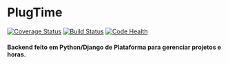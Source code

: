 # PlugTime
[![Coverage Status](https://img.shields.io/coveralls/franklindias/plugtime-back/develop.svg)](https://coveralls.io/github/franklindias/plugtime-back?branch=develop)
[![Build Status](https://img.shields.io/travis/franklindias/plugtime-back/develop.svg)](https://travis-ci.org/franklindias/plugtime-back)
[![Code Health](https://landscape.io/github/franklindias/plugtime-back/develop/landscape.svg?style=flat)](https://landscape.io/github/franklindias/plugtime-back/develop)

#### Backend feito em Python/Django de Plataforma para gerenciar projetos e horas.
